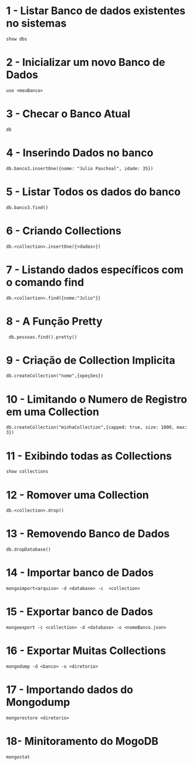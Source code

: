 # 1 - Listar Banco de dados existentes no sistemas 
	show dbs
# 2 - Inicializar um novo Banco de Dados
	use <meuBanco>
# 3 - Checar o Banco Atual
	db
# 4 - Inserindo Dados no banco 
	db.banco3.insertOne({nome: "Julio Paschoal", idade: 35})
# 5 - Listar Todos os dados do banco 
	db.banco3.find()
# 6 - Criando Collections
	db.<collection>.insertOne({<dados>})
# 7 - Listando dados específicos com o comando find 
	db.<collection>.find({nome:"Julio"}}
# 8 - A Função Pretty 
	 db.pessoas.find().pretty()
# 9 - Criação de Collection Implicita
	db.createCollection("nome",{opeções})
# 10 - Limitando o Numero de Registro em uma Collection
	db.createCollection("minhaCollection",{capped: true, size: 1000, max: 3})
# 11 - Exibindo todas as Collections 
	show collections
# 12 - Romover uma Collection
	db.<collection>.drop()
# 13 - Removendo Banco de Dados
	db.dropDatabase()
# 14 - Importar banco de Dados
	mongoimport<arquivo> -d <database> -c  <collection>
# 15 - Exportar banco de Dados
	mongoexport -c <collection> -d <database> -o <nomeBanco.json>
# 16 - Exportar Muitas Collections
	mongodump -d <banco> -o <diretorio>
# 17 - Importando dados do Mongodump
	mongorestore <diretorio>
# 18- Minitoramento do MogoDB
	mongostat